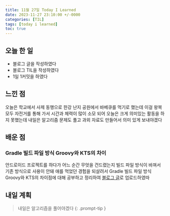 ```yaml
---
title: 11월 27일 Today I Learned
date: 2023-11-27 23:10:00 +/-0000
categories: [TIL]
tags: [today i learned]
toc: true
---
```


## 오늘 한 일

* 블로그 글을 작성하였다
* 블로그 TIL을 작성하였다
* 1일 1커밋을 하였다

## 느낀 점

오늘은 학교에서 사제 동행으로 한강 난지 공원에서 바베큐를 먹기로 했는데 이걸 왕복 모두 자전거를 통해 가서 시간과 체력이 많이 소모 되어 오늘은 크게 의미있는 활동을 하지 못했는데 내일은 알고리즘 문제도 풀고 과외 자료도 만들어서 의미 있게 보내야겠다

## 배운 점

### Gradle 빌드 파일 방식 Groovy와 KTS의 차이

안드로이드 프로젝트를 하다가 어느 순간 무엇을 건드렸는지 빌드 파일 방식이 바껴서 기존 방식으로 사용이 안돼 애를 먹었던 경험을 되살려서 Gradle 빌드 파일 방식 Groovy와 KTS의 차이점에 대해 공부하고 정리하여 [블로그 글](https://jangwoojun.github.io/posts/Gradle-%EB%B9%8C%EB%93%9C-%ED%8C%8C%EC%9D%BC-%EB%B0%A9%EC%8B%9D-Groovy%EC%99%80-KTS%EC%9D%98-%EC%B0%A8%EC%9D%B4/)로 업로드하였따

## 내일 계획

> 내일은 알고리즘을 풀어야겠다
{: .prompt-tip }

